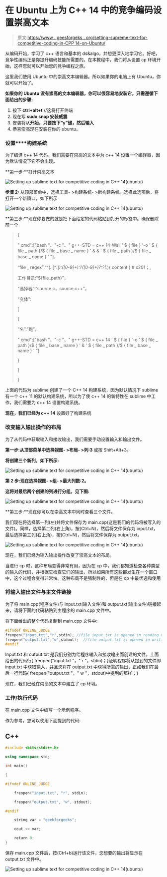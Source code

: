 # 在 Ubuntu 上为 C++ 14 中的竞争编码设置崇高文本

> 原文:[https://www . geesforgeks . org/setting-supreme-text-for-competitive-coding-in-CPP 14-on-Ubuntu/](https://www.geeksforgeeks.org/setting-up-sublime-text-for-competitive-coding-in-cpp14-on-ubuntu/)

从编码开始，学习了 c++ 语言和基本的 ds&algo，并想更深入地学习它。好吧，竞争性编码正是你提升编码技能所需要的。在本教程中，我们将从设置 cp 环境开始，这样您就可以开始您的竞争编程之旅。

这里我们使用 Ubuntu 中的崇高文本编辑器。所以如果你的电脑上有 Ubuntu，你就可以开始了。

**如果你的 Ubuntu 没有崇高的文本编辑器，你可以很容易地安装它。只需遵循下面给出的步骤:**

1.  按下 **ctrl+alt+t** //这将打开终端
2.  现在写 **sudo snap 安装威震**
3.  安装将从**开始，只要按下“y”键，然后输入**
4.  恭喜崇高现在安装在你的 ubuntu。

### **设置****构建系统**

为了编译 c++ 14 代码，我们需要在崇高的文本中为 c++ 14 设置一个编译器，因为默认情况下它不会出现。

**第一步:**打开崇高文本

![Setting up sublime text for competitive coding in C++ 14(ubuntu)](img/822ff684ab838685ccb73be715e86857.png)

**步骤 2:** 从顶部菜单中，选择工具- >构建系统- >新构建系统。选择此选项后，将打开一个新窗口，如下所示

![Setting up sublime text for competitive coding in C++ 14(ubuntu)](img/c291be09e112cbf8517a627683f7ccd8.png)

**第三步:**现在你要做的就是把下面给定的代码粘贴到打开的标签中。确保删除前一个

> {
> 
> " cmd":["bash "、"-c "、" g++-STD = c++ 14-Wall ' $ { file } '-o ' $ { file _ path }/$ { file _ base _ name } ' & & ' $ { file _ path }/$ { file _ base _ name } ' "]，
> 
> “file _ regex”:“^(..[^:]*):([0-9]+):?([0-9]+)?:?(.*){ content } # x201；,
> 
> 工作目录:“${file_path}”，
> 
> “选择器”:“source.c，source.c++”，
> 
> “变体”:
> 
> [
> 
> {
> 
> “名”:“跑”，
> 
> " cmd":["bash "、"-c "、" g++-STD = c++ 14 ' $ { file } '-o ' $ { file _ path }/$ { file _ base _ name } ' & ' $ { file _ path }/$ { file _ base _ name } ' "]
> 
> }
> 
> ]
> 
> }

上面的代码为 sublime 创建了一个 C++ 14 构建系统，因为默认情况下 sublime 有一个 c++ 11 的默认构建系统，所以为了使 c++ 14 的新特性在 sublime 中工作，我们需要为 c++ 14 设置构建系统。

**现在，我们已经为 c++ 14** 设置好了构建系统

### **改变输入输出操作的布局**

为了从代码中获取输入和接收输出，我们需要手动设置输入和输出文件。

**第一步:**从顶部菜单中选择**视图- >布局- >列:3** 或按 Shift+Alt+3。

**将创建三个新列，如下所示:**

![Setting up sublime text for competitive coding in C++ 14(ubuntu)](img/5cf8821dcd5600e145e9a112d903b43a.png)

**第 2 步:**现在选择**视图- >组- >最大列数:2。**

**这将对最后两个创建的列进行分组。见下图:**

![Setting up sublime text for competitive coding in C++ 14(ubuntu)](img/d97a416e278eac765f700375e59f8764.png)

**第三步:**现在你可以在崇高文本中同时查看三个文件。

我们现在将选择第一列(左)并将文件保存为 main.cpp(这是我们的代码将被写入的文件)。同样，选择第二列(右上角)，按(Ctrl+N)，然后将文件保存为 input.txt，最后选择第三列(右上角)，按(Ctrl+N)，然后将文件保存为 output.txt。

![Setting up sublime text for competitive coding in C++ 14(ubuntu)](img/2848168674711272dfdced1bbab2e44e.png)

现在，我们已经为输入输出操作改变了崇高文本的布局。

当进行 cp 时，这种布局变得非常有用，因为在 cp 中，我们都知道检查各种类型的输入的代码，并根据它检查它们的输出，所以如果所有这些都发生在一个窗口中，这个过程会变得非常快。这种布局不是强制性的，但是在 cp 中最优选和使用

### **将输入输出文件与主文件链接**

为了将 main.cpp(程序文件)与 input.txt(输入文件)和 output.txt(输出文件)链接起来，请将下面的代码粘贴到主程序的 main.cpp 文件中。

将下面给出的整个代码复制到 main.cpp 文件中:

```cpp
#ifndef ONLINE_JUDGE
freopen("input.txt","r",stdin); //file input.txt is opened in reading mode i.e "r"
freopen("output.txt","w",stdout);  //file output.txt is opened in writing mode i.e "w"
#endif
```

Input.txt 和 output.txt 是我们分别为给程序输入和接收输出而创建的文件。上面给出的代码行{ freopen("input.txt "，" r "，stdin)；}证明程序将从提到的文件即 input.txt 中获取输入，并且您将在 output.txt 中获得所需的输出，正如我们在最后一行代码{ freopen("output.txt "，" w "，stdout)中提到的那样；}

现在，我们已经在崇高的文本中建立了 cp 环境。

### **工作/执行代码**

在 main.cpp 文件中编写一个示例程序。

作为参考，您可以使用下面提到的代码:

## C++

```cpp
#include <bits/stdc++.h>

using namespace std;

int main()

{

#ifndef ONLINE_JUDGE

    freopen("input.txt", "r", stdin);

    freopen("output.txt", "w", stdout);

#endif

    string var = "geekforgeeks";

    cout << var;

    return 0;
}
```

保存 main.cpp 文件后，按(Ctrl+b)运行该文件，您想要的输出将显示在 output.txt 文件中。

![Setting up sublime text for competitive coding in C++ 14(ubuntu)](img/6b8d018eb617ea7c7e02da874c6b7050.png)